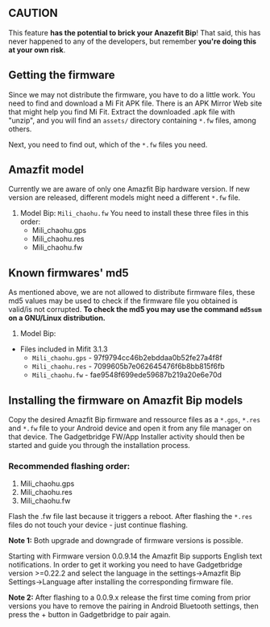 ## CAUTION
This feature **has the potential to brick your Anazefit Bip**! That said, this has never happened to any of the developers, but remember **you're doing this at your own risk**.

## Getting the firmware
Since we may not distribute the firmware, you have to do a little work. You need to find and download a Mi Fit APK file. There is an APK Mirror Web site that might help you find Mi Fit. Extract the downloaded .apk file with "unzip", and you will find an `assets/` directory containing `*.fw` files, among others.

Next, you need to find out, which of the `*.fw` files you need.

## Amazfit model
Currently we are aware of only one Amazfit Bip hardware version. If new version are released, different models might need a different `*.fw` file.

1. Model Bip: `Mili_chaohu.fw`
   You need to install these three files in this order:
   * Mili_chaohu.gps
   * Mili_chaohu.res
   * Mili_chaohu.fw


## Known firmwares' md5
As mentioned above, we are not allowed to distribute firmware files, these md5 values may be used to check if the firmware file you obtained is valid/is not corrupted.
**To check the md5 you may use the command `md5sum` on a GNU/Linux distribution.**

1. Model Bip: 
 * Files included in Mifit 3.1.3
   * `Mili_chaohu.gps` - 97f9794cc46b2ebddaa0b52fe27a4f8f
   * `Mili_chaohu.res` - 7099605b7e062645476f6b8bb815f6fb
   * `Mili_chaohu.fw`  - fae9548f699ede59687b219a20e6e70d

## Installing the firmware on Amazfit Bip models
Copy the desired Amazfit Bip firmware and ressource files as a `*.gps`, `*.res` and `*.fw` file to your Android device and open it from any file manager on that device. The Gadgetbridge FW/App Installer activity should then be started and guide you through the installation process.

### Recommended flashing order:
1. Mili_chaohu.gps
1. Mili_chaohu.res
1. Mili_chaohu.fw

Flash the .fw file last because it triggers a reboot. After flashing the `*.res` files do not touch your device - just continue flashing.

**Note 1:** Both upgrade and downgrade of firmware versions is possible.

Starting with Firmware version 0.0.9.14 the Amazfit Bip supports English text notifications. In order to get it working you need to have Gadgetbridge version >=0.22.2 and select the language in the settings->Amazfit Bip Settings->Language  after installing the corresponding firmware file.

**Note 2:** After flashing to a 0.0.9.x release the first time coming from prior versions you have to remove the pairing in Android Bluetooth settings, then press the + button in Gadgetbridge to pair again.